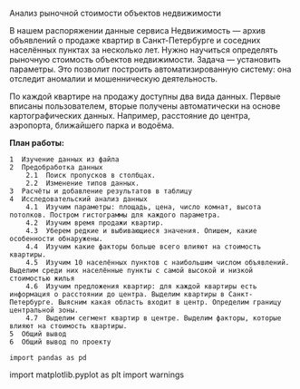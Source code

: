 Анализ рыночной стоимости объектов недвижимости

В нашем распоряжении данные сервиса Недвижимость — архив объявлений о продаже квартир в Санкт-Петербурге и соседних населённых пунктах за несколько лет. Нужно научиться определять рыночную стоимость объектов недвижимости. Задача — установить параметры. Это позволит построить автоматизированную систему: она отследит аномалии и мошенническую деятельность.

По каждой квартире на продажу доступны два вида данных. Первые вписаны пользователем, вторые получены автоматически на основе картографических данных. Например, расстояние до центра, аэропорта, ближайшего парка и водоёма.


<b>План работы:</b>

    1  Изучение данных из файла
    2  Предобработка данных
        2.1  Поиск пропусков в столбцах.
        2.2  Изменение типов данных.
    3  Расчёты и добавление результатов в таблицу
    4  Исследовательский анализ данных
        4.1  Изучим параметры: площадь, цена, число комнат, высота потолков. Постром гистограммы для каждого параметра.
        4.2  Изучим время продажи квартир.
        4.3  Уберем редкие и выбивающиеся значения. Опишем, какие особенности обнаружены.
        4.4  Изучим какие факторы больше всего влияют на стоимость квартиры. 
        4.5  Изучим 10 населённых пунктов с наибольшим числом объявлений. Выделим среди них населённые пункты с самой высокой и низкой стоимостью жилья
        4.6  Изучим предложения квартир: для каждой квартиры есть информация о расстоянии до центра. Выделим квартиры в Санкт-Петербурге. Выясним какая область входит в центр. Определим границу центральной зоны.
        4.7  Выделим сегмент квартир в центре. Выделим факторы, которые влияют на стоимость квартиры.
    5  Общий вывод
    6  Общий вывод по проекту
    
    import pandas as pd
import matplotlib.pyplot as plt
import warnings
